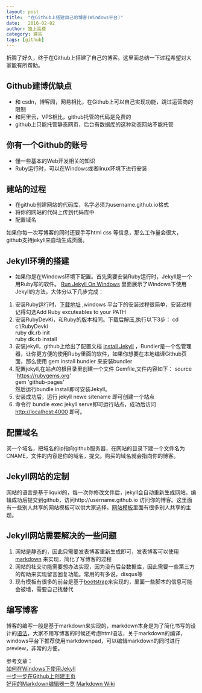 ```yaml
---
layout: post
title:  "在Github上搭建自己的博客(Windows平台)"
date:   2016-02-02
author: 独上高楼
category: 建站
tags: [github]
---
```


折腾了好久，终于在Github上搭建了自己的博客。这里面总结一下过程希望对大家能有所帮助。

## Github建博优缺点
* 和 csdn，博客园，网易相比，在Github上可以自己实现功能，跳过运营商的限制  
* 和阿里云，VPS相比，github托管的代码是免费的  
* github上只能托管静态网页，后台有数据库的这种动态网站不能托管  

## 你有一个Github的账号
* 懂一些基本的Web开发相关的知识  
* Ruby运行时，可以在Windows或者linux环境下进行安装  

## 建站的过程

* 在github创建网站的代码库，名字必须为username.github.io格式  
* 将你的网站的代码上传到代码库中  
* 配置域名  

如果你每一次写博客的同时还要手写html css 等信息，那么工作量会很大，github支持jekyll来自动生成页面。

## Jekyll环境的搭建

* 如果你是在Windows环境下配置。首先需要安装Ruby运行时，Jekyll是一个用Ruby写的软件。
[Run Jekyll On Windows](http://jekyll-windows.juthilo.com/)  里面展示了Windows下使用Jekyll的方法，大体分以下几步完成：

1. 安装Ruby运行时，[下载地址](http://rubyinstaller.org/downloads/) ,windows 平台下的安装过程很简单，安装过程记得勾选Add Ruby excuteables to  your PATH
2. 安装RubyDevKi，和Ruby的版本相同。下载后解压,执行以下3步：
   cd c:\RubyDevki  
   ruby dk.rb init  
   ruby dk.rb install  
3. 安装jekyll，github上给出了配置文档 [install Jekyll](https://help.github.com/articles/using-jekyll-with-pages) ，Bundler是一个包管理器，让你更方便的使用Ruby里面的软件，如果你想要在本地编译Github页面，那么使用 gem install bundler 来安装bundler
4. 配置jekyll,在站点的根目录里创建一个文件 Gemfile,文件内容如下：
source 'https://rubygems.org'  
gem 'github-pages'  
然后运行bundle install即可安装Jekyll。  
5. 安装成功后，运行 jekyll newe sitename 即可创建一个站点
6. 命令行 bundle exec jekyll serve即可运行站点，成功后访问 [http://localhost:4000](http://localhost:4000) 即可。

## 配置域名
买一个域名，把域名的ip指向github服务器，在网站的目录下建一个文件名为CNAME，文件的内容是你的域名，提交。购买的域名就会指向你的博客。

## Jekyll网站的定制
网站的语言是基于liquid的，每一次你修改文件后，jekyll会自动重新生成网站。编辑成功后提交到github，访问http://username.github.io 访问你的博客。这里面有一些别人共享的网站模板可以供大家选择。[网站模板](http://jekyllthemes.org/)里面有很多别人共享的主题。

## Jekyll网站需要解决的一些问题
1. 网站是静态的，因此只需要发表博客重新生成即可，发表博客可以使用 [markdown](https://en.wikipedia.org/wiki/Markdown) 来实现，简化了写博客的过程
2. 网站的社交功能需要想办法实现，因为没有后台数据库，因此需要一些第三方的帮助来实现留言回复功能。常用的有多说，disqus等
3. 现有模板有很多的前台是基于[bootstrap](http://baike.baidu.com/link?url=_Ju_TPVJCSducO4xSr6TwL5Bx5ZDRhK9bvpTzC8_wgKVVfNA2VZtpWdMk04nL7cixReciDCO1C0o-w76AD7GqxqVLggXiQTW_46OF7HkNWC)来实现的，里面一些脚本的信息可能会被墙，需要自己找替代

## 编写博客
博客的编写一般是基于markdown来实现的，markdown本身是为了简化书写的设计的[语法](https://en.wikipedia.org/wiki/Markdown#Example)，大家不用写博客的时候还考虑html语法，关于markdown的编译，windows平台下推荐使用markdownpad，可以编辑markdown的同时进行preview，非常的方便。

参考文章：  
[如何在Windows下使用Jekyll](http://jekyll-windows.juthilo.com)  
[一步一步在Github上创建主页](http://www.pchou.info/web-build/2013/01/03/build-github-blog-page-01.html)  
[好用的Markdown编辑器一览](http://www.williamlong.info/archives/4319.html)
[Markdown Wiki](https://en.wikipedia.org/wiki/Markdown)
